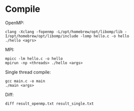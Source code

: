 # Compile

OpenMP:

    clang -Xclang -fopenmp -L/opt/homebrew/opt/libomp/lib -I/opt/homebrew/opt/libomp/include -lomp hello.c -o hello
    ./hello <agrs>

MPI:

    mpicc -lm hello.c -o hello
    mpirun -np <threads> ./hello <args>

Single thread compile:

    gcc main.c -o main
    ./main <args>

Diff:

    diff result_openmp.txt result_single.txt

